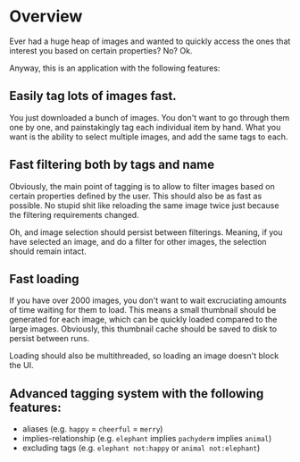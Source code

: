 # Overview

Ever had a huge heap of images and wanted to quickly access the ones that interest you based on
certain properties? No? Ok.

Anyway, this is an application with the following features:

## Easily tag lots of images fast.

You just downloaded a bunch of images. You don't want to go through them one by one, and painstakingly tag each individual item by hand. What you want is the ability to select multiple images, and add the same tags to each.

## Fast filtering both by tags and name

Obviously, the main point of tagging is to allow to filter images based on certain properties defined by the user. This should also be as fast as possible. No stupid shit like reloading the same image twice just because the filtering requirements changed.

Oh, and image selection should persist between filterings. Meaning, if you have selected an image, and do a filter for other images, the selection should remain intact.

## Fast loading

If you have over 2000 images, you don't want to wait excruciating amounts of time waiting for them to load. This means a small thumbnail should be generated for each image, which can be quickly loaded compared to the large images. Obviously, this thumbnail cache should be saved to disk to persist between runs.

Loading should also be multithreaded, so loading an image doesn't block the UI.

## Advanced tagging system with the following features:

- aliases (e.g. `happy` = `cheerful` = `merry`)
- implies-relationship (e.g. `elephant` implies `pachyderm` implies `animal`)
- excluding tags (e.g. `elephant not:happy` or `animal not:elephant`)
